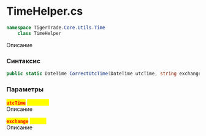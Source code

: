 
# TimeHelper.cs
```csharp
namespace TigerTrade.Core.Utils.Time  
    class TimeHelper
```

Описание

### Синтаксис
```csharp
public static DateTime CorrectUtcTime(DateTime utcTime, string exchange)
```

### Параметры
<mark style="color:red;">**`utcTime`**</mark> <mark style="color:yellow;">`DateTime`</mark>  
 Описание  
  
<mark style="color:red;">**`exchange`**</mark> <mark style="color:yellow;">`string`</mark>  
 Описание  
  

                    
                    